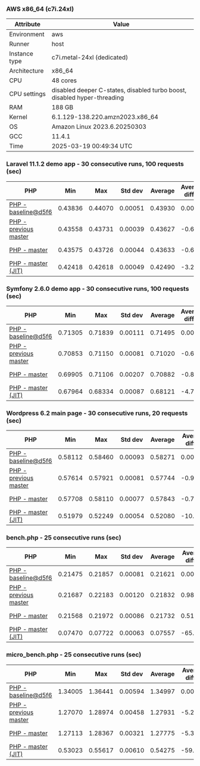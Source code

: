### AWS x86_64 (c7i.24xl)

|  Attribute    |     Value      |
|---------------|----------------|
| Environment   |aws|
| Runner        |host|
| Instance type |c7i.metal-24xl (dedicated)|
| Architecture  |x86_64
| CPU           |48 cores|
| CPU settings  |disabled deeper C-states, disabled turbo boost, disabled hyper-threading|
| RAM           |188 GB|
| Kernel        |6.1.129-138.220.amzn2023.x86_64|
| OS            |Amazon Linux 2023.6.20250303|
| GCC           |11.4.1|
| Time          |2025-03-19 00:49:34 UTC|

### Laravel 11.1.2 demo app - 30 consecutive runs, 100 requests (sec)

|     PHP     |     Min     |     Max     |    Std dev   |   Average  |  Average diff % |   Median   | Median diff % |     Memory    |
|-------------|-------------|-------------|--------------|------------|-----------------|------------|---------------|---------------|
|[PHP - baseline@d5f6](https://github.com/php/php-src/commit/d5f6e56610)|0.43836|0.44070|0.00051|0.43930|0.00%|0.43925|0.00%|41.86 MB|
|[PHP - previous master](https://github.com/php/php-src/commit/81ef122ca9)|0.43558|0.43731|0.00039|0.43627|-0.69%|0.43620|-0.70%|41.86 MB|
|[PHP - master](https://github.com/php/php-src/commit/b450a9c826)|0.43575|0.43726|0.00044|0.43633|-0.68%|0.43614|-0.71%|41.86 MB|
|[PHP - master (JIT)](https://github.com/php/php-src/commit/b450a9c826)|0.42418|0.42618|0.00049|0.42490|-3.28%|0.42475|-3.30%|50.80 MB|

### Symfony 2.6.0 demo app - 30 consecutive runs, 100 requests (sec)

|     PHP     |     Min     |     Max     |    Std dev   |   Average  |  Average diff % |   Median   | Median diff % |     Memory    |
|-------------|-------------|-------------|--------------|------------|-----------------|------------|---------------|---------------|
|[PHP - baseline@d5f6](https://github.com/php/php-src/commit/d5f6e56610)|0.71305|0.71839|0.00111|0.71495|0.00%|0.71494|0.00%|37.39 MB|
|[PHP - previous master](https://github.com/php/php-src/commit/81ef122ca9)|0.70853|0.71150|0.00081|0.71020|-0.66%|0.71023|-0.66%|37.55 MB|
|[PHP - master](https://github.com/php/php-src/commit/b450a9c826)|0.69905|0.71106|0.00207|0.70882|-0.86%|0.70927|-0.79%|37.55 MB|
|[PHP - master (JIT)](https://github.com/php/php-src/commit/b450a9c826)|0.67964|0.68334|0.00087|0.68121|-4.72%|0.68120|-4.72%|44.56 MB|

### Wordpress 6.2 main page - 30 consecutive runs, 20 requests (sec)

|     PHP     |     Min     |     Max     |    Std dev   |   Average  |  Average diff % |   Median   | Median diff % |     Memory    |
|-------------|-------------|-------------|--------------|------------|-----------------|------------|---------------|---------------|
|[PHP - baseline@d5f6](https://github.com/php/php-src/commit/d5f6e56610)|0.58112|0.58460|0.00093|0.58271|0.00%|0.58264|0.00%|43.01 MB|
|[PHP - previous master](https://github.com/php/php-src/commit/81ef122ca9)|0.57614|0.57921|0.00081|0.57744|-0.90%|0.57750|-0.88%|42.94 MB|
|[PHP - master](https://github.com/php/php-src/commit/b450a9c826)|0.57708|0.58110|0.00077|0.57843|-0.73%|0.57830|-0.75%|42.94 MB|
|[PHP - master (JIT)](https://github.com/php/php-src/commit/b450a9c826)|0.51979|0.52249|0.00054|0.52080|-10.62%|0.52076|-10.62%|61.92 MB|

### bench.php - 25 consecutive runs (sec)

|     PHP     |     Min     |     Max     |    Std dev   |   Average  |  Average diff % |   Median   | Median diff % |     Memory    |
|-------------|-------------|-------------|--------------|------------|-----------------|------------|---------------|---------------|
|[PHP - baseline@d5f6](https://github.com/php/php-src/commit/d5f6e56610)|0.21475|0.21857|0.00081|0.21621|0.00%|0.21628|0.00%|26.18 MB|
|[PHP - previous master](https://github.com/php/php-src/commit/81ef122ca9)|0.21687|0.22183|0.00120|0.21832|0.98%|0.21808|0.83%|26.27 MB|
|[PHP - master](https://github.com/php/php-src/commit/b450a9c826)|0.21568|0.21972|0.00086|0.21732|0.51%|0.21726|0.45%|26.27 MB|
|[PHP - master (JIT)](https://github.com/php/php-src/commit/b450a9c826)|0.07470|0.07722|0.00063|0.07557|-65.05%|0.07535|-65.16%|27.38 MB|

### micro_bench.php - 25 consecutive runs (sec)

|     PHP     |     Min     |     Max     |    Std dev   |   Average  |  Average diff % |   Median   | Median diff % |     Memory    |
|-------------|-------------|-------------|--------------|------------|-----------------|------------|---------------|---------------|
|[PHP - baseline@d5f6](https://github.com/php/php-src/commit/d5f6e56610)|1.34005|1.36441|0.00594|1.34997|0.00%|1.34982|0.00%|20.44 MB|
|[PHP - previous master](https://github.com/php/php-src/commit/81ef122ca9)|1.27070|1.28974|0.00458|1.27931|-5.23%|1.27847|-5.29%|20.53 MB|
|[PHP - master](https://github.com/php/php-src/commit/b450a9c826)|1.27113|1.28367|0.00321|1.27775|-5.35%|1.27715|-5.38%|20.53 MB|
|[PHP - master (JIT)](https://github.com/php/php-src/commit/b450a9c826)|0.53023|0.55617|0.00610|0.54275|-59.80%|0.54326|-59.75%|21.80 MB|
